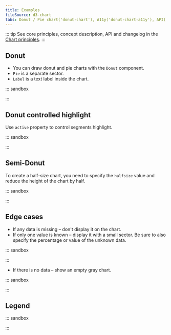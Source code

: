 ```yaml
---
title: Examples
fileSource: d3-chart
tabs: Donut / Pie chart('donut-chart'), A11y('donut-chart-a11y'), API('donut-chart-api'), Examples('donut-chart-d3-code'), Changelog('d3-chart-changelog')
---
```


::: tip
See core principles, concept description, API and changelog in the [Chart principles](/data-display/d3-chart/d3-chart).
:::

## Donut

- You can draw donut and pie charts with the `Donut` component.
- `Pie` is a separate sector.
- `Label` is a text label inside the chart.

::: sandbox

<script lang="tsx">
import React from 'react';
import { Donut, Plot, colors } from '@semcore/ui/d3-chart';
import { Flex } from '@semcore/ui/flex-box';
import { Text } from '@semcore/ui/typography';

const Demo = () => {
  return (
    <Plot width={300} height={300} data={data}>
      <Donut innerRadius={100}>
        <Donut.Pie dataKey='a' name='Pie 1' />
        <Donut.Pie dataKey='b' color={colors['green-02']} name='Pie 2' />
        <Donut.Pie dataKey='c' color={colors['violet-04']} name='Pie 3' />
        <Donut.Label>Example</Donut.Label>
      </Donut>
      <Donut.Tooltip>
        {({ dataKey, name }) => {
          return {
            children: (
              <>
                <Donut.Tooltip.Title>{name}</Donut.Tooltip.Title>
                <Flex justifyContent='space-between'>
                  <Text bold>{data[dataKey]}</Text>
                </Flex>
              </>
            ),
          };
        }}
      </Donut.Tooltip>
    </Plot>
  );
};

const data = {
  a: 3,
  b: 1,
  c: 2,
};
</script>

:::

## Donut controlled highlight

Use `active` property to control segments highlight.

::: sandbox

<script lang="tsx">
import React from 'react';
import { colors, Donut, Plot } from '@semcore/ui/d3-chart';
import { Flex } from '@semcore/ui/flex-box';
import Checkbox from '@semcore/ui/checkbox';

const data = { a: 3, b: 1, c: 2 };
const pieColors = [colors['blue-03'], colors['green-02'], colors['violet-04']];

const Demo = () => {
  const [selected, setSelected] = React.useState(['b']);
  const handleCheckboxToggle = React.useCallback(
    (name) => () => {
      setSelected((selected) => {
        if (selected.includes(name)) {
          return selected.filter((selectedName) => selectedName !== name);
        } else {
          return [...selected, name];
        }
      });
    },
    [setSelected],
  );

  return (
    <Flex mt={3} alignItems='flex-start' flexWrap>
      <Plot height={120} width={120} m='0 28px 24px 0' data={data}>
        <Donut innerRadius={40}>
          {Object.keys(data).map((name, index) => (
            <Donut.Pie
              key={name}
              dataKey={name}
              color={pieColors[index]}
              name={`Pie ${index}`}
              active={selected.includes(name)}
            />
          ))}
        </Donut>
      </Plot>
      <Flex direction='column'>
        {Object.keys(data).map((name, index) => {
          return (
            <Checkbox key={name} id={name} theme={pieColors[index]}>
              <Checkbox.Value
                value={name}
                checked={selected.includes(name)}
                onChange={handleCheckboxToggle(name)}
              />
              <Checkbox.Text>{`Option ${name.toUpperCase()}`}</Checkbox.Text>
            </Checkbox>
          );
        })}
      </Flex>
    </Flex>
  );
};
</script>

:::

## Semi-Donut

To create a half-size chart, you need to specify the `halfsize` value and reduce the height of the chart by half.

::: sandbox

<script lang="tsx">
import React from 'react';
import { Plot, Donut, colors } from '@semcore/ui/d3-chart';
import { Text } from '@semcore/ui/typography';
import { Flex } from '@semcore/ui/flex-box';

const Demo = () => {
  return (
    <Plot width={300} height={150} data={data}>
      <Donut halfsize innerRadius={100}>
        <Donut.Pie dataKey='a' name='Pie 1' />
        <Donut.Pie dataKey='b' color={colors['green-02']} name='Pie 2' />
        <Donut.Pie dataKey='c' color={colors['violet-04']} name='Pie 3' />
        <Donut.Label label='71,240 engagements'>
          <Text tag='tspan' x='0' dy='-1.2em' fill='#191b23' size={600}>
            71,240
          </Text>
          <Text tag='tspan' x='0' dy='1.2em' fill='#6c6e79' size={200}>
            Engagements
          </Text>
        </Donut.Label>
      </Donut>
      <Donut.Tooltip>
        {({ dataKey, name }) => {
          return {
            children: (
              <>
                <Donut.Tooltip.Title>{name}</Donut.Tooltip.Title>
                <Flex justifyContent='space-between'>
                  <Text bold>{data[dataKey]}</Text>
                </Flex>
              </>
            ),
          };
        }}
      </Donut.Tooltip>
    </Plot>
  );
};

const data = {
  a: 3,
  b: 1,
  c: 2,
};
</script>

:::

## Edge cases

- If any data is missing – don't display it on the chart.
- If only one value is known – display it with a small sector. Be sure to also specify the percentage or value of the unknown data.

::: sandbox

<script lang="tsx">
import React from 'react';
import { Plot, Donut } from '@semcore/ui/d3-chart';
import { Text } from '@semcore/ui/typography';

const Demo = () => {
  return (
    <Plot width={300} height={150} data={data}>
      <Donut halfsize innerRadius={100}>
        <Donut.Pie name='Speed' dataKey='speed' />
        <Donut.Pie name='Other' dataKey='other' color='#C4C7CF' />
        <Donut.Label>
          <Text tag='tspan' x='0' dy='-1.2em' fill='#6C6E79' size={400}>
            Keyword volume
          </Text>
        </Donut.Label>
      </Donut>
    </Plot>
  );
};

const data = {
  speed: 3,
  other: 200,
};
</script>

:::

- If there is no data – show an empty gray chart.

::: sandbox

<script lang="tsx">
import React from 'react';
import { Plot, Donut, colors } from '@semcore/ui/d3-chart';

const Demo = () => {
  return (
    <Plot width={300} height={300} data={data}>
      <Donut innerRadius={100}>
        <Donut.EmptyData />
        <Donut.Pie dataKey='a' name='a' />
        <Donut.Pie dataKey='b' name='b' color={colors['green-02']} />
        <Donut.Pie dataKey='c' name='c' color={colors['pink-03']} />
      </Donut>
    </Plot>
  );
};

const data = {
  a: 0,
  b: 0,
  c: 0,
};
</script>

:::

## Legend

::: sandbox

<script lang="tsx">
import React from 'react';
import { Donut, Plot } from '@semcore/ui/d3-chart';
import { Flex } from '@semcore/ui/flex-box';
import Card from '@semcore/ui/card';
import Checkbox from '@semcore/ui/checkbox';
import resolveColor from '@semcore/ui/utils/color';

const pieColors = {
  a: resolveColor('blue-300'),
  b: resolveColor('violet-400'),
  c: resolveColor('green-200'),
};

const Demo = () => {
  const width = 250;
  const height = 250;

  const piesList = Object.keys(data);
  const [opacityPie, setOpacityPie] = React.useState(
    piesList.reduce((o, key) => ({ ...o, [key]: false }), {}),
  );
  const [displayPie, setDisplayPie] = React.useState(
    piesList.reduce((o, key) => ({ ...o, [key]: true }), {}),
  );
  const displayedPiesList = React.useMemo(
    () =>
      Object.entries(displayPie)
        .filter(([, displayed]) => displayed)
        .map(([line]) => line),
    [displayPie],
  );

  const handleMouseEnter = (pie) => () => {
    if (displayedPiesList.includes(pie)) {
      const opacity = { ...opacityPie };

      Object.keys(opacity).forEach((key) => {
        if (key !== pie) {
          opacity[key] = true;
        }
      });

      setOpacityPie({ ...opacity });
    }
  };

  const handleMouseLeave = () => {
    setOpacityPie(piesList.reduce((o, key) => ({ ...o, [key]: false }), {}));
  };

  return (
    <Card w={'550px'}>
      <Card.Header pt={4}> Chart legend</Card.Header>
      <Card.Body tag={Flex} direction='column'>
        <Flex flexWrap w={width}>
          {piesList.map((pie) => {
            return (
              <Checkbox
                key={pie}
                theme={pieColors[pie]}
                mr={4}
                mb={2}
                onMouseEnter={handleMouseEnter(pie)}
                onMouseLeave={handleMouseLeave}
              >
                <Checkbox.Value
                  checked={displayPie[pie]}
                  onChange={(checked) =>
                    setDisplayPie((prevDisplayedLines) => ({
                      ...prevDisplayedLines,
                      [pie]: checked,
                    }))
                  }
                />
                <Checkbox.Text>{pie}</Checkbox.Text>
              </Checkbox>
            );
          })}
        </Flex>
        <Plot width={width} height={height} data={data}>
          <Donut innerRadius={height / 2 - 50}>
            {displayedPiesList.map((pie) => (
              <Donut.Pie
                dataKey={pie}
                key={pie}
                name={pie}
                color={pieColors[pie]}
                transparent={opacityPie[pie]}
              />
            ))}
          </Donut>
        </Plot>
      </Card.Body>
    </Card>
  );
};

const data = {
  a: 3,
  b: 1,
  c: 2,
};
</script>

:::
